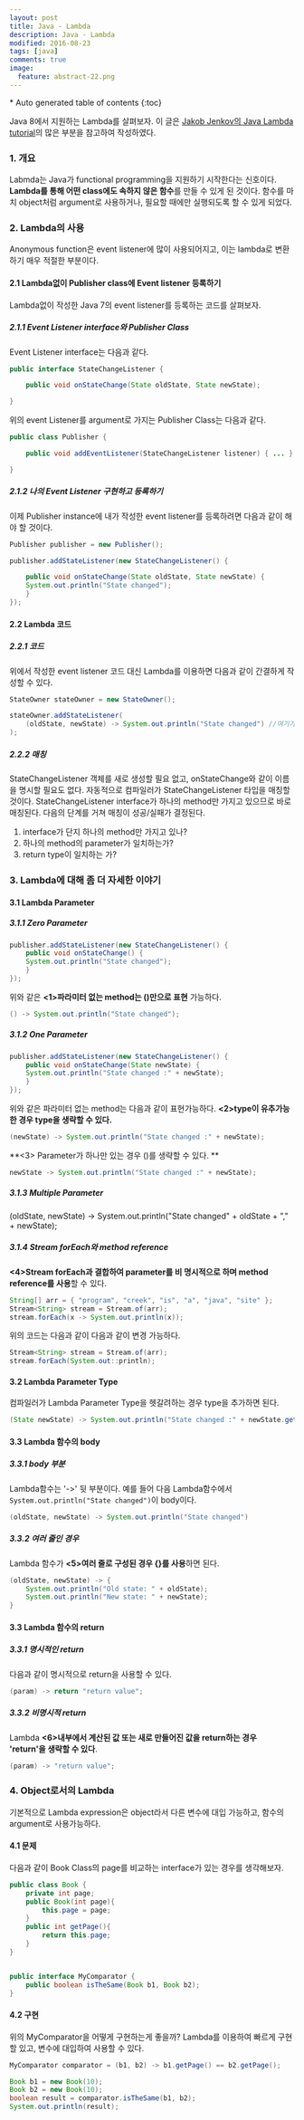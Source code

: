 ```yaml
---
layout: post
title: Java - Lambda
description: Java - Lambda 
modified: 2016-08-23
tags: [java]
comments: true
image:
  feature: abstract-22.png
---
```


<section id="table-of-contents" class="toc">
<div id="drawer" markdown="1">
*  Auto generated table of contents
{:toc}
</div>
</section><!-- /#table-of-contents -->

Java 8에서 지원하는 Lambda를 살펴보자. 이 글은 [Jakob Jenkov의 Java Lambda tutorial](http://tutorials.jenkov.com/java/lambda-expressions.html)의 많은 부분을 참고하여 작성하였다. 

### 1. 개요

Labmda는 Java가 functional programming을 지원하기 시작한다는 신호이다. **Lambda를 통해 어떤 class에도 속하지 않은 함수**를 만들 수 있게 된 것이다. 함수를 마치 object처럼 argument로 사용하거나, 필요할 때에만 실행되도록 할 수 있게 되었다. 


### 2. Lambda의 사용

Anonymous function은 event listener에 많이 사용되어지고, 이는 lambda로 변환하기 매우 적절한 부분이다. 

#### 2.1 Lambda없이 Publisher class에 Event listener 등록하기 

Lambda없이 작성한 Java 7의 event listener를 등록하는 코드를 살펴보자. 


##### 2.1.1 Event Listener interface와 Publisher Class

Event Listener interface는 다음과 같다.  

```java
public interface StateChangeListener {

    public void onStateChange(State oldState, State newState);

}
```

위의 event Listener를 argument로 가지는 Publisher Class는 다음과 같다. 

```java
public class Publisher {

    public void addEventListener(StateChangeListener listener) { ... }

}
```

##### 2.1.2 나의 Event Listener 구현하고 등록하기 

이제 Publisher instance에 내가 작성한 event listener를 등록하려면 다음과 같이 해야 할 것이다. 


```java
Publisher publisher = new Publisher();

publisher.addStateListener(new StateChangeListener() {

    public void onStateChange(State oldState, State newState) {
	System.out.println("State changed");
    }
});
```

#### 2.2 Lambda 코드 


##### 2.2.1 코드 

위에서 작성한 event listener 코드 대신 Lambda를 이용하면 다음과 같이 간결하게 작성할 수 있다. 

```java
StateOwner stateOwner = new StateOwner();

stateOwner.addStateListener(
    (oldState, newState) -> System.out.println("State changed") //여기가 lambda 코드
);
```

##### 2.2.2 매칭

StateChangeListener 객체를 새로 생성할 필요 없고, onStateChange와 같이 이름을 명시할 필요도 없다. 자동적으로 컴파일러가 StateChangeListener 타입을 매칭할 것이다. StateChangeListener interface가 하나의 method만 가지고 있으므로 바로 매칭된다. 다음의 단계를 거쳐 매칭이 성공/실패가 결정된다.  

1. interface가 단지 하나의 method만 가지고 있나?
2. 하나의 method의 parameter가 일치하는가?
3. return type이 일치하는 가?

### 3. Lambda에 대해 좀 더 자세한 이야기 

#### 3.1 Lambda Parameter

##### 3.1.1 Zero Parameter

```java
publisher.addStateListener(new StateChangeListener() {
    public void onStateChange() {
	System.out.println("State changed");
    }
});
```

위와 같은 **<1>파라미터 없는 method는 ()만으로 표현** 가능하다.  

```java
() -> System.out.println("State changed");
```


##### 3.1.2 One Parameter

```java
publisher.addStateListener(new StateChangeListener() {
    public void onStateChange(State newState) {
	System.out.println("State changed :" + newState);
    }
});
```

위와 같은 파라미터 없는 method는 다음과 같이 표현가능하다. **<2>type이 유추가능한 경우 type을 생략할 수 있다.** 

```java
(newState) -> System.out.println("State changed :" + newState);
```

**<3> Parameter가 하나만 있는 경우 ()를 생략할 수 있다. **

```java
newState -> System.out.println("State changed :" + newState);
```

##### 3.1.3 Multiple Parameter

(oldState, newState) -> System.out.println("State changed" + oldState + "," + newState);


##### 3.1.4 Stream forEach와 method reference

**<4>Stream forEach과 결합하여  parameter를 비 명시적으로 하며 method reference를 사용**할 수 있다. 

```java
String[] arr = { "program", "creek", "is", "a", "java", "site" };
Stream<String> stream = Stream.of(arr);
stream.forEach(x -> System.out.println(x));
```

위의 코드는 다음과 같이 다음과 같이 변경 가능하다. 

```java
Stream<String> stream = Stream.of(arr);
stream.forEach(System.out::println);
```

#### 3.2 Lambda Parameter Type

컴파일러가 Lambda Parameter Type을 헷갈려하는 경우 type을 추가하면 된다. 

```java
(State newState) -> System.out.println("State changed :" + newState.getName());
```

#### 3.3 Lambda 함수의 body

##### 3.3.1 body 부분

Lambda함수는 '->' 뒷 부분이다. 예를 들어 다음 Lambda함수에서 `System.out.println("State changed")`이 body이다. 

```java
(oldState, newState) -> System.out.println("State changed")
```

##### 3.3.2 여러 줄인 경우 

Lambda 함수가 **<5>여러 줄로 구성된 경우 {}를 사용**하면 된다. 

```java
(oldState, newState) -> {
    System.out.println("Old state: " + oldState);
    System.out.println("New state: " + newState);
}
```

#### 3.3 Lambda 함수의 return

##### 3.3.1 명시적인 return

다음과 같이 명시적으로 return을 사용할 수 있다. 

```java
(param) -> return "return value";
```

##### 3.3.2 비명시적 return 

Lambda **<6>내부에서 계산된 값 또는 새로 만들어진 값을 return하는 경우 'return'을 생략할 수 있다**. 

```java
(param) -> "return value";
```

### 4. Object로서의 Lambda

기본적으로 Lambda expression은 object라서 다른 변수에 대입 가능하고, 함수의 argument로 사용가능하다. 

#### 4.1 문제 

다음과 같이 Book Class의 page를 비교하는 interface가 있는 경우를 생각해보자. 

```java
public class Book {
    private int page;
    public Book(int page){
        this.page = page;
    }
    public int getPage(){
        return this.page;
    }
}


public interface MyComparator {
    public boolean isTheSame(Book b1, Book b2);
}
```

#### 4.2 구현 

위의 MyComparator을 어떻게 구현하는게 좋을까? Lambda를 이용하여 빠르게 구현할 있고, 변수에 대입하여 사용할 수 있다. 

```java
MyComparator comparator = (b1, b2) -> b1.getPage() == b2.getPage();

Book b1 = new Book(10);
Book b2 = new Book(10);
boolean result = comparator.isTheSame(b1, b2);
System.out.println(result);
```
